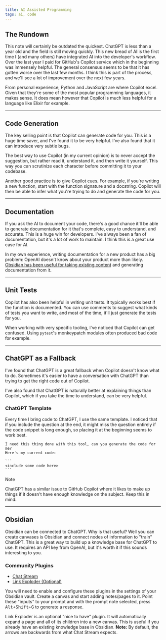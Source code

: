 ```yaml
---
title: AI Assisted Programming
tags: ai, code
---
```


## The Rundown

This note will certainly be outdated the quickest. ChatGPT is less than a year old and the field is still moving quickly. This new bread of AI is the first time I (and many others) have integrated AI into the developer's workflow. Over the last year I paid for GitHub's Copilot service which in the beginning was immensely helpful. The general consensus seems to be that it has gotten worse over the last few months. I think this is part of the process, and we'll see a lot of improvement over the next few years.

From personal experience, Python and JavaScript are where Copilot excel. Given that they're some of the most popular programming languages, it makes sense. It does mean however that Copilot is much less helpful for a language like Elixir for example.

---

## Code Generation

The key selling point is that Copilot can generate code for you. This is a huge time saver, and I've found it to be very helpful. I've also found that it can introduce very subtle bugs.

The best way to use Copilot (in my current opinion) is to never accept the suggestion, but rather read it, understand it, and then write it yourself. This way you can scrutinize each character before committing it to your codebase.

Another good practice is to give Copilot cues. For example, if you're writing a new function, start with the function signature and a docstring. Copilot will then be able to infer what you're trying to do and generate the code for you.

---

## Documentation

If you ask the AI to document your code, there's a good chance it'll be able to generate documentation for it that's complete, easy to understand, and accurate. This is a huge win for developers. I've always been a fan of documentation, but it's a lot of work to maintain. I think this is a great use case for AI.

In my own experience, writing documentation for a new product has a big problem: OpenAI doesn't know about your product more than likely. [Obsidian has been useful for taking existing content](#obsidian) and generating documentation from it.

---

## Unit Tests

Copilot has also been helpful in writing unit tests. It typically works best if the function is documented. You can use comments to suggest what kinds of tests you want to write, and most of the time, it'll just generate the tests for you.

When working with very specific tooling, I've noticed that Copilot can get confused. Using `pytest`'s monkeypatch modules often produced bad code for example.

---

## ChatGPT as a Fallback

I've found that ChatGPT is a great fallback when Copilot doesn't know what to do. Sometimes it's easier to have a conversation with ChatGPT than trying to get the right code out of Copilot.

I've also found that ChatGPT is naturally better at explaining things than Copilot, which if you take the time to understand, can be very helpful.

### ChatGPT Template

Every time I bring code to ChatGPT, I use the same template. I noticed that if you include the question at the end, it might miss the question entirely if the code snippet is long enough, so placing it at the beginning seems to work best.

````
I need this thing done with this tool, can you generate the code for me?
Here's my current code:

```
<include some code here>
```
````

>[!note]
>ChatGPT has a similar issue to GitHub Copilot where it likes to make up things if it doesn't have enough knowledge on the subject. Keep this in mind.

---

## Obsidian

Obsidian can be connected to ChatGPT. Why is that useful? Well you can create canvases is Obsidian and connect nodes of information to "train" ChatGPT. This is a great way to build up a knowledge base for ChatGPT to use. It requires an API key from OpenAI, but it's worth it if this sounds interesting to you.

### Community Plugins

- [Chat Stream](https://obsidian.md/plugins?id=chat-stream)
- [Link Exploder (Optional)](https://obsidian.md/plugins?id=link-exploder)

You will need to enable and configure these plugins in the settings of your Obsidian vault. Create a canvas and start adding notes/pages to it. Point these "inputs" to your prompt and with the prompt note selected, press <kbd>Alt+Shift+G</kbd> to generate a response.

Link Exploder is an optional "nice to have" plugin. It will automatically expand a page and all of its children into a new canvas. This is useful if you already have an existing knowledge base in Obsidian. **Note:** By default, the arrows are backwards from what Chat Stream expects.